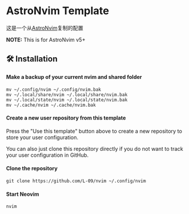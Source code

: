 # AstroNvim Template

这是一个从[AstroNvim](https://github.com/AstroNvim/AstroNvim)复制的配置

**NOTE:** This is for AstroNvim v5+

## 🛠️ Installation

#### Make a backup of your current nvim and shared folder

```shell
mv ~/.config/nvim ~/.config/nvim.bak
mv ~/.local/share/nvim ~/.local/share/nvim.bak
mv ~/.local/state/nvim ~/.local/state/nvim.bak
mv ~/.cache/nvim ~/.cache/nvim.bak
```

#### Create a new user repository from this template

Press the "Use this template" button above to create a new repository to store your user configuration.

You can also just clone this repository directly if you do not want to track your user configuration in GitHub.

#### Clone the repository

```shell
git clone https://github.com/L-09/nvim ~/.config/nvim
```

#### Start Neovim

```shell
nvim
```

